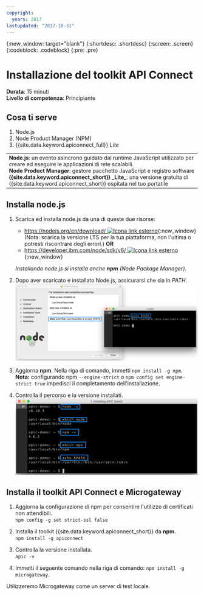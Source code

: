```yaml
---
copyright:
  years: 2017
lastupdated: "2017-10-31"
---
```


{:new_window: target="blank"}
{:shortdesc: .shortdesc}
{:screen: .screen}
{:codeblock: .codeblock}
{:pre: .pre}

# Installazione del toolkit API Connect
**Durata**: 15 minuti  
**Livello di competenza**: Principiante  

## Cosa ti serve
1. Node.js
2. Node Product Manager (NPM)
3. {{site.data.keyword.apiconnect_full}} _Lite_

<table>
  <tr><td><b>Node.js</b>: un evento asincrono guidato dal runtime JavaScript utilizzato per creare ed eseguire le applicazioni di rete scalabili.
    <br>
    <b>Node Product Manager</b>: gestore pacchetto JavaScript e registro software<br>
    <b>{{site.data.keyword.apiconnect_short}} _Lite_</b>: una versione gratuita di {{site.data.keyword.apiconnect_short}} ospitata nel tuo portatile</td></tr>
  </table>  


## Installa node.js
1. Scarica ed installa node.js da una di queste due risorse:
   * [https://nodejs.org/en/download/ ![Icona link esterno](../../../icons/launch-glyph.svg "Icona link esterno")](https://nodejs.org/en/download/){:new_window} (Nota: scarica la versione LTS per la tua piattaforma, non l'ultima o potresti riscontrare degli errori.)
      **OR**
   * [https://developer.ibm.com/node/sdk/v6/ ![Icona link esterno](../../../icons/launch-glyph.svg "Icona link esterno")](https://developer.ibm.com/node/sdk/v6/){:new_window}  

    _Installando node.js si installa anche **npm** (Node Package Manager)_.

2.  Dopo aver scaricato e installato Node.js, assicurarsi che sia in _PATH_.
    ![](images/verify-path.png)  

3. Aggiorna **npm**. Nella riga di comando, immetti `npm install -g npm`.  
   **Nota:** configurando npm `--engine-strict` o `npm config set engine-strict true` impedisci il completamento dell'installazione.


4. Controlla il percorso e la versione installati.
   ![](images/screenshot_install_apic-1.png)  



## Installa il toolkit API Connect e Microgateway
1. Aggiorna la configurazione di npm per consentire l'utilizzo di certificati non attendibili.  
   `npm config -g set strict-ssl false`  

2. Installa il toolkit {{site.data.keyword.apiconnect_short}} da **npm**.  
    `npm install -g apiconnect`

3. Controlla la versione installata.  
    `apic -v`

4. Immetti il seguente comando nella riga di comando: `npm install -g microgateway`.

Utilizzeremo Microgateway come un server di test locale.
